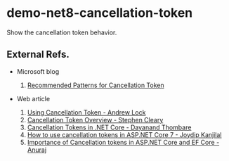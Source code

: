 # demo-net8-cancellation-token
Show the cancellation token behavior.

## External Refs.

- Microsoft blog
  1. [Recommended Patterns for Cancellation Token](https://devblogs.microsoft.com/premier-developer/recommended-patterns-for-cancellationtoken/)

- Web article
  1. [Using Cancellation Token - Andrew Lock](https://andrewlock.net/using-cancellationtokens-in-asp-net-core-minimal-apis/#using-cancellationtokens-in-your-minimal-api-handlers)
  2. [Cancellation Token Overview - Stephen Cleary](https://blog.stephencleary.com/2022/02/cancellation-1-overview.html)
  3. [Cancellation Tokens in .NET Core - Dayanand Thombare](https://medium.com/@dayanandthombare/cancellation-tokens-in-net-core-b02f10024d4f)
  4. [How to use cancellation tokens in ASP.NET Core 7 - Joydip Kanjilal](https://www.infoworld.com/article/2336878/how-to-use-cancellation-tokens-in-aspnet-core-7.html)
  5. [Importance of Cancellation tokens in ASP.NET Core and EF Core - Anuraj](https://anuraj.dev/blog/importance-of-cancellation-tokens-in-aspnetcore-and-efcore/)
